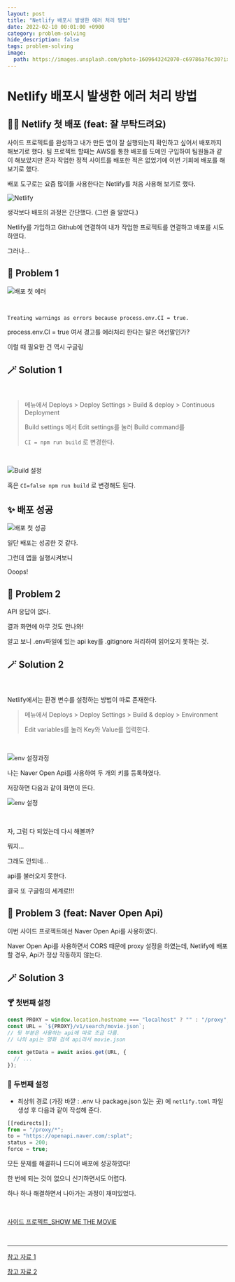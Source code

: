 ```yaml
---
layout: post
title: "Netlify 배포시 발생한 에러 처리 방법"
date: 2022-02-10 00:01:00 +0900
category: problem-solving
hide_description: false
tags: problem-solving
image:
  path: https://images.unsplash.com/photo-1609643242070-c69786a76c30?ixlib=rb-1.2.1&ixid=MnwxMjA3fDB8MHxwaG90by1wYWdlfHx8fGVufDB8fHx8&auto=format&fit=crop&w=1332&q=80
---
```


# Netlify 배포시 발생한 에러 처리 방법

## 🙏🏼 Netlify 첫 배포 (feat: 잘 부탁드려요)

사이드 프로젝트를 완성하고 내가 만든 앱이 잘 실행되는지 확인하고 싶어서 배포까지 해보기로 했다.
팀 프로젝트 할때는 AWS를 통한 배포를 도메인 구입하여 팀원들과 같이 해보았지만 혼자 작업한 정적 사이트를 배포한 적은 없었기에 이번 기회에 배포를 해보기로 했다.

배포 도구로는 요즘 많이들 사용한다는 Netlify를 처음 사용해 보기로 했다.

![Netlify](https://user-images.githubusercontent.com/79234473/153225775-01231622-a7d7-43ca-bb27-045378de4dd4.png)

생각보다 배포의 과정은 간단했다. (그런 줄 알았다.)

Netlify를 가입하고 Github에 연결하여 내가 작업한 프로젝트를 연결하고 배포를 시도하였다.

그러나...

## 🧶 Problem 1<br>

![배포 첫 에러](https://user-images.githubusercontent.com/79234473/153210419-1be2a9ca-0c21-4ba1-9f08-bc3118b3c37c.png)

<br>

```
Treating warnings as errors because process.env.CI = true.
```

process.env.CI = true 여서 경고를 에러처리 한다는 말은 머선말인가?

이럴 때 필요한 건 역시 구글링

## 🪄 Solution 1

<br>

> 메뉴에서 Deploys > Deploy Settings > Build & deploy > Continuous Deployment
>
> Build settings 에서 Edit settings를 눌러 Build command를
>
> `CI = npm run build` 로 변경한다.

<br>

![Build 설정](https://user-images.githubusercontent.com/79234473/153214233-17cb6c1a-369f-4eb0-83f1-d66c3363277a.png)

혹은 `CI=false npm run build` 로 변경해도 된다.

## ✨ 배포 성공

![배포 첫 성공](https://user-images.githubusercontent.com/79234473/153215702-26444df8-11db-46d8-ab6d-6fb37cb582fa.png)

일단 배포는 성공한 것 같다.

그런데 앱을 실행시켜보니

Ooops!

## 🧶 Problem 2<br>

API 응답이 없다.

결과 화면에 아무 것도 안나와!

알고 보니 .env파일에 있는 api key를 .gitignore 처리하여 읽어오지 못하는 것.

## 🪄 Solution 2

<br>

Netlify에서는 환경 변수를 설정하는 방법이 따로 존재한다.

> 메뉴에서 Deploys > Deploy Settings > Build & deploy > Environment
>
> Edit variables를 눌러 Key와 Value를 입력한다.

<br>

![env 설정과정](https://user-images.githubusercontent.com/79234473/153217709-7aca4da3-76e3-42d6-b445-a45ae7bb1983.png)

나는 Naver Open Api를 사용하여 두 개의 키를 등록하였다.

저장하면 다음과 같이 화면이 뜬다.

![env 설정](https://user-images.githubusercontent.com/79234473/153217725-aa6dc781-1971-4939-9b50-76df91b384b2.png)

<br>

자, 그럼 다 되었는데 다시 해볼까?

뭐지...

그래도 안되네...

api를 불러오지 못한다.

결국 또 구글링의 세계로!!!

## 🧶 Problem 3 (feat: Naver Open Api)<br>

이번 사이드 프로젝트에선 Naver Open Api를 사용하였다.

Naver Open Api를 사용하면서 CORS 때문에 proxy 설정을 하였는데, Netlify에 배포할 경우, Api가 정상 작동하지 않는다.

## 🪄 Solution 3<br>

### 🍸 첫번째 설정

```js
const PROXY = window.location.hostname === "localhost" ? "" : "/proxy";
const URL = `${PROXY}/v1/search/movie.json`;
// 뒷 부분은 사용하는 api에 따로 조금 다름.
// 나의 api는 영화 검색 api라서 movie.json

const getData = await axios.get(URL, {
  // ...
});
```

### 🥂 두번째 설정

- 최상위 경로 (가장 바깥 : .env 나 package.json 있는 곳) 에 `netlify.toml` 파일 생성 후 다음과 같이 작성해 준다.

```js
[[redirects]];
from = "/proxy/*";
to = "https://openapi.naver.com/:splat";
status = 200;
force = true;
```

모든 문제를 해결하니 드디어 배포에 성공하였다!

한 번에 되는 것이 없으니 신기하면서도 어렵다.

하나 하나 해결하면서 나아가는 과정이 재미있었다.

<br>

[사이드 프로젝트\_SHOW ME THE MOVIE](https://show-me-the-movie.netlify.app/)

<br>

---

[참고 자료 1](https://velog.io/@mochapoke/TIL-netlify%EB%A1%9C-%EB%B0%B0%ED%8F%AC%EC%8B%9C-proxy-%EC%85%8B%ED%8C%85%ED%95%98%EB%8A%94-%EB%B0%A9%EB%B2%95)

[참고 자료 2](https://stackoverflow.com/questions/62033577/netlify-redirect-is-not-working-with-my-create-react-app)
